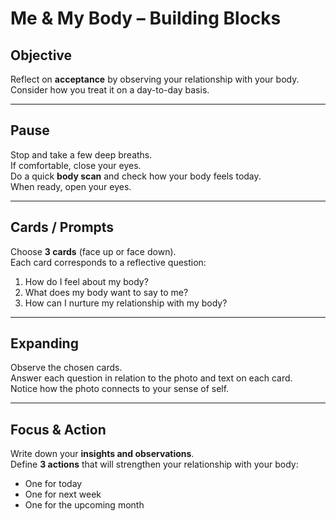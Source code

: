 # Me & My Body – Building Blocks

## Objective
Reflect on **acceptance** by observing your relationship with your body.  
Consider how you treat it on a day-to-day basis.

---

## Pause
Stop and take a few deep breaths.  
If comfortable, close your eyes.  
Do a quick **body scan** and check how your body feels today.  
When ready, open your eyes.

---

## Cards / Prompts
Choose **3 cards** (face up or face down).  
Each card corresponds to a reflective question:

1. How do I feel about my body?  
2. What does my body want to say to me?  
3. How can I nurture my relationship with my body?

---

## Expanding
Observe the chosen cards.  
Answer each question in relation to the photo and text on each card.  
Notice how the photo connects to your sense of self.

---

## Focus & Action
Write down your **insights and observations**.  
Define **3 actions** that will strengthen your relationship with your body:  
- One for today  
- One for next week  
- One for the upcoming month
